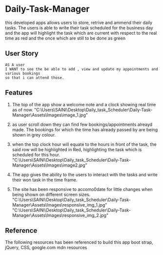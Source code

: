 # Daily-Task-Manager

this developed apps allows users to store, retrive and ammend their daily tasks. The users is able to write their task scheduled for the business day and the app will highlight the task which are current with respect to the real time as red and the once which are still to be done as green

## User Story

```
AS A user
I WANT to see the be able to add , view and update my appointments and various bookings
so that i can attend those. 
```

## Features
1. The top of the app show a welcome note and a clock showing real time as of now.
"C:\Users\SAINI\Desktop\Daily_task_Scheduler\Daily-Task-Manager\Assets\Images\image_1.jpg"

2.  as user scroll down they can find few bookings/appointments alreayd made. 
The bookings for which the time has already passed by are being shown in grey colour.

3. when the top clock hour will equate to the hours in front of the task, the said row will be highlighted in Red, highlighting the task which is scheduled for this hour.  
"C:\Users\SAINI\Desktop\Daily_task_Scheduler\Daily-Task-Manager\Assets\Images\image2.jpg"

4. The app gives the ability to the users to interact with the tasks and write their won task in the time frame.
5. The site has been responsive to accomo0date for little changes when being shown on different screen sizes. 
"C:\Users\SAINI\Desktop\Daily_task_Scheduler\Daily-Task-Manager\Assets\Images\responsive_img_1.jpg"
"C:\Users\SAINI\Desktop\Daily_task_Scheduler\Daily-Task-Manager\Assets\Images\responsive_img_2.jpg"

## Reference
The following resources has been referenced to build this app
boot strap,
jQuery,
CSS,
google.com
mdn resources
 
